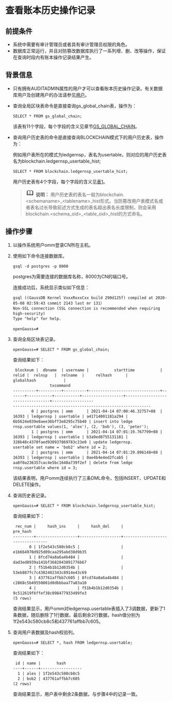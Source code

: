 # 查看账本历史操作记录<a name="ZH-CN_TOPIC_0000001147087459"></a>

## 前提条件<a name="zh-cn_topic_0059778013_sfe45a1031ec347ba820649c0cec52027"></a>

-   系统中需要有审计管理员或者具有审计管理员权限的角色。
-   数据库正常运行，并且对防篡改数据库执行了一系列增、删、改等操作，保证在查询时段内有账本操作记录结果产生。

## 背景信息<a name="zh-cn_topic_0059778013_s15667753cb2542158661ae3f96cab067"></a>

-   只有拥有AUDITADMIN属性的用户才可以查看账本历史操作记录。有关数据库用户及创建用户的办法请参见[用户](zh-cn_topic_0289900376.md)。
-   查询全局区块表命令是直接查询gs\_global\_chain表，操作为：

    ```
    SELECT * FROM gs_global_chain;
    ```

    该表有11个字段，每个字段的含义见章节[GS\_GLOBAL\_CHAIN](zh-cn_topic_0000001100127692.md)。

-   查询用户历史表的命令是直接查询BLOCKCHAIN模式下的用户历史表，操作为：

    例如用户表所在的模式为ledgernsp，表名为usertable，则对应的用户历史表名为blockchain.ledgernsp\_usertable\_hist;

    ```
    SELECT * FROM blockchain.ledgernsp_usertable_hist;
    ```

    用户历史表有4个字段，每个字段的含义见[表1](账本数据库概述.md#zh-cn_topic_0059778793_t611ff04302e6463c8850c39d3e1d78fb)。

    >![](public_sys-resources/icon-note.gif) **说明：** 
    >用户历史表的表名一般为blockchain.<schemaname\>\_<tablename\>\_hist形式。当防篡改用户表模式名或者表名过长导致前述方式生成的表名超出表名长度限制，则会采用blockchain.<schema\_oid\>\_<table\_oid\>\_hist的方式命名。


## 操作步骤<a name="section199001315531"></a>

1.  以操作系统用户omm登录CN所在主机。
2.  使用如下命令连接数据库。

    ```
    gsql -d postgres -p 8000
    ```

    postgres为需要连接的数据库名称，8000为CN的端口号。

    连接成功后，系统显示类似如下信息：

    ```
    gsql ((GaussDB Kernel VxxxRxxxCxx build 290d125f) compiled at 2020-05-08 02:59:43 commit 2143 last mr 131）
    Non-SSL connection (SSL connection is recommended when requiring high-security)
    Type "help" for help.
    
    openGauss=# 
    ```

3.  查询全局区块表记录。

    ```
    openGauss=# SELECT * FROM gs_global_chain;
    ```

    查询结果如下：

    ```
     blocknum |  dbname  | username |           starttime           | relid |  relnsp   |  relname  |     relhash      |            globalhash            |
                    txcommand
    ----------+----------+----------+-------------------------------+-------+-----------+-----------+------------------+----------------------------------+------------------
    ------------------------------------------------------------
            0 | postgres | omm      | 2021-04-14 07:00:46.32757+08  | 16393 | ledgernsp | usertable | a41714001181a294 | 6b5624e039e8aee36bff3e8295c75b40 | insert into ledge
    rnsp.usertable values(1, 'alex'), (2, 'bob'), (3, 'peter');
            1 | postgres | omm      | 2021-04-14 07:01:19.767799+08 | 16393 | ledgernsp | usertable | b3a9ed0755131181 | 328b48c4370faed930937869783c23e0 | update ledgernsp.
    usertable set name = 'bob2' where id = 2;
            2 | postgres | omm      | 2021-04-14 07:01:29.896148+08 | 16393 | ledgernsp | usertable | 0ae4b4e4ed2fcab5 | aa8f0a236357cac4e5bc1648a739f2ef | delete from ledge
    rnsp.usertable where id = 3;
    ```

    该结果表明，用户omm连续执行了三条DML命令，包括INSERT、UPDATE和DELETE操作。

4.  查询历史表记录。

    ```
    openGauss=# SELECT * FROM blockchain.ledgernsp_usertable_hist;
    ```

    查询结果如下：

    ```
     rec_num |     hash_ins     |     hash_del     |             pre_hash
    ---------+------------------+------------------+----------------------------------
           0 | 1f2e543c580cb8c5 |                  | e1b664970d925d09caa295abd38d9b35
           1 | 8fcd74a8a6a4b484 |                  | dad3ed8939a141bf3682043891776b67
           2 | f51b4b1b12d0354b |                  | 53eb887fc7c4302402343c8914e43c69
           3 | 437761affbb7c605 | 8fcd74a8a6a4b484 | c2868c5b49550801d0dbbbaa77a83a10
           4 |                  | f51b4b1b12d0354b | 9c512619f6ffef38c098477933499fe3
    (5 rows)
    ```

    查询结果显示，用户omm对ledgernsp.usertable表插入了3调数据，更新了1条数据，随后删除了1行数据，最后剩余2行数据，hash值分别为1f2e543c580cb8c5和437761affbb7c605。

5.  查询用户表数据及hash校验列。

    ```
    openGauss=# SELECT *, hash FROM ledgernsp.usertable;
    ```

    查询结果如下：

    ```
     id | name |       hash
    ----+------+------------------
      1 | alex | 1f2e543c580cb8c5
      2 | bob2 | 437761affbb7c605
    (2 rows)
    ```

    查询结果显示，用户表中剩余2条数据，与步骤4中的记录一致。


